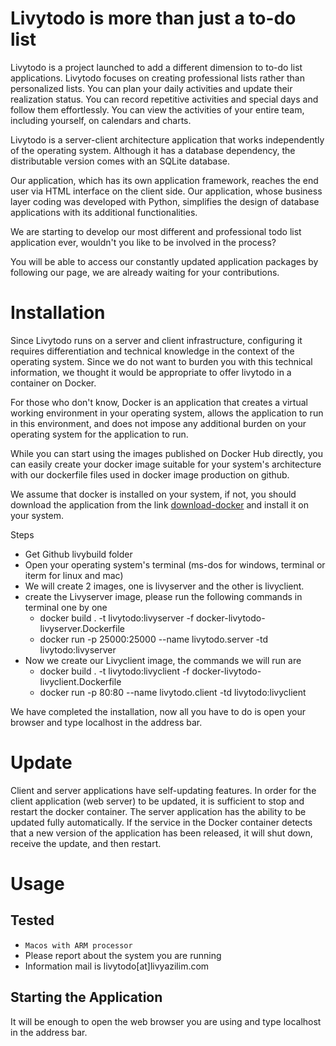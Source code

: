 # Livytodo is more than just a to-do list

Livytodo is a project launched to add a different dimension to to-do list applications. Livytodo focuses on creating professional lists rather than personalized lists. You can plan your daily activities and update their realization status. You can record repetitive activities and special days and follow them effortlessly. You can view the activities of your entire team, including yourself, on calendars and charts.

Livytodo is a server-client architecture application that works independently of the operating system. Although it has a database dependency, the distributable version comes with an SQLite database.

Our application, which has its own application framework, reaches the end user via HTML interface on the client side. Our application, whose business layer coding was developed with Python, simplifies the design of database applications with its additional functionalities.

We are starting to develop our most different and professional todo list application ever, wouldn't you like to be involved in the process?

You will be able to access our constantly updated application packages by following our page, we are already waiting for your contributions.

# Installation 

Since Livytodo runs on a server and client infrastructure, configuring it requires differentiation and technical knowledge in the context of the operating system. Since we do not want to burden you with this technical information, we thought it would be appropriate to offer livytodo in a container on Docker.

For those who don't know, Docker is an application that creates a virtual working environment in your operating system, allows the application to run in this environment, and does not impose any additional burden on your operating system for the application to run.

While you can start using the images published on Docker Hub directly, you can easily create your docker image suitable for your system's architecture with our dockerfile files used in docker image production on github.

We assume that docker is installed on your system, if not, you should download the application from the link [download-docker](https://www.docker.com/products/docker-desktop/) and install it on your system.

Steps

- Get Github livybuild folder
- Open your operating system's terminal (ms-dos for windows, terminal or iterm for linux and mac)
- We will create 2 images, one is livyserver and the other is livyclient.
- create the Livyserver image, please run the following commands in terminal one by one
  * docker build . -t livytodo:livyserver -f docker-livytodo-livyserver.Dockerfile
  * docker run -p 25000:25000 --name livytodo.server -td livytodo:livyserver
- Now we create our Livyclient image, the commands we will run are
  * docker build . -t livytodo:livyclient -f docker-livytodo-livyclient.Dockerfile
  * docker run -p 80:80 --name livytodo.client -td livytodo:livyclient

We have completed the installation, now all you have to do is open your browser and type localhost in the address bar.

# Update

Client and server applications have self-updating features. In order for the client application (web server) to be updated, it is sufficient to stop and restart the docker container. The server application has the ability to be updated fully automatically. If the service in the Docker container detects that a new version of the application has been released, it will shut down, receive the update, and then restart.

# Usage

## Tested
- `Macos with ARM processor`
- Please report about the system you are running
- Information mail is livytodo[at]livyazilim.com 

## Starting the Application

It will be enough to open the web browser you are using and type localhost in the address bar.



